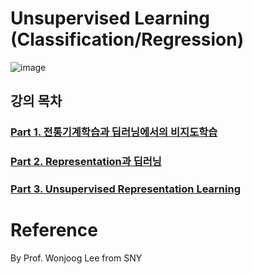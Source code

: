 # Unsupervised Learning (Classification/Regression)
![image](https://user-images.githubusercontent.com/39285147/178943512-af90566f-6d60-498c-81a9-4b6c46afafb5.png)

## 강의 목차 
### [Part 1. 전통기계학습과 딥러닝에서의 비지도학습](https://github.com/hchoi256/lg-ai-auto-driving-radar-sensor/blob/main/unsupervised-learning/%EC%A0%84%ED%86%B5%EA%B8%B0%EA%B3%84%ED%95%99%EC%8A%B5-%EB%94%A5%EB%9F%AC%EB%8B%9D-%EB%B9%84%EC%A7%80%EB%8F%84%ED%95%99%EC%8A%B5.md)
### [Part 2. Representation과 딥러닝](https://github.com/hchoi256/lg-ai-auto-driving-radar-sensor/blob/main/unsupervised-learning/representation-dl.md)
### [Part 3. Unsupervised Representation Learning](https://github.com/hchoi256/lg-ai-auto-driving-radar-sensor/blob/main/unsupervised-learning/unsupervised-representation-learning.md)

# Reference
By Prof. Wonjoog Lee from SNY
